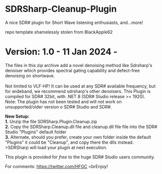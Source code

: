 # SDRSharp-Cleanup-Plugin


A nice SDR# plugin for Short Wave listening enthusiasts, and...more!

repo template shamelessly stolen from BlackApple62

# Version: 1.0 - 11 Jan 2024 - 

The files in this zip archive add a novel denoising method like Sdrsharp's denoiser which provides spectral gating capability and defect-free denoising on shortwave.  
<br>Not limited to VLF-HF! It can be used at any SDR# available frequency,
but for wideband, we recommend sdrsharp's other denoisers.
This Plugin is compiled for SDR# 32bit, with .NET 8 (SDR# Studio release >= 1920).
<br>Note: The plugin has not been tested and will not work on unsupported/older version o SDR# Studio and SDR#.

**New Setup:**
<br>**1.** Unzip the file SDRSharp.Plugin.Cleanup.zip
<br>**2.** Copy the SDRSharp.Cleanup.dll file and cleanup.dll file file into the SDR# Studio "Plugins" default folder
<br>**3.** Alternate, should you prefer, create your own folder inside the default "Plugins" it could be "Cleanup", and copy there the dlls instead.
<br>>SDRSharp will load your plugin at next execution.


This plugin is provided for *free* to the huge SDR# Studio users community.<br>

For comments: https://twitter.com/HFGC
<brEnjoy!
